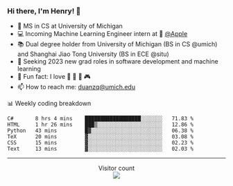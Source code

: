 ### Hi there, I'm Henry! 👋

- 🔭 MS in CS at University of Michigan
- 💻 Incoming Machine Learning Engineer intern at  [@Apple](https://github.com/apple)
- 📚 Dual degree holder from University of Michigan (BS in CS @umich) and Shanghai Jiao Tong University (BS in ECE @situ)
- 🤖 Seeking 2023 new grad roles in software development and machine learning
- 🍁 Fun fact: I love 📸 🏓 🍜 🎮
- 📫 How to reach me: [duanzq@umich.edu](mailto:duanzq@umich.edu)

📊 Weekly coding breakdown
<!--START_SECTION:waka-->

```text
C#       8 hrs 4 mins    ██████████████████░░░░░░░   71.83 %
HTML     1 hr 26 mins    ███▒░░░░░░░░░░░░░░░░░░░░░   12.86 %
Python   43 mins         █▓░░░░░░░░░░░░░░░░░░░░░░░   06.38 %
TeX      20 mins         ▓░░░░░░░░░░░░░░░░░░░░░░░░   03.08 %
CSS      15 mins         ▓░░░░░░░░░░░░░░░░░░░░░░░░   02.23 %
Text     13 mins         ▓░░░░░░░░░░░░░░░░░░░░░░░░   02.03 %
```

<!--END_SECTION:waka-->

***
<p align="center"> 
  Visitor count<br>
  <img src="https://profile-counter.glitch.me/zlzq-duanzq/count.svg" />
</p>

<!-- ![Henry Duan's GitHub stats](https://github-readme-stats.vercel.app/api?username=zlzq-duanzq&show_icons=true)

![trophy](https://github-profile-trophy.vercel.app/?username=zlzq-duanzq&column=7)

[![Top Langs](https://github-readme-stats.vercel.app/api/top-langs/?username=zlzq-duanzq&layout=compact)](https://github.com/zlzq-duanzq/github-readme-stats) -->

